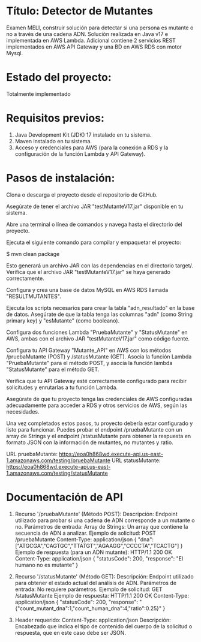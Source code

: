 # Título: Detector de Mutantes
Examen MELI, construir solución para detectar si una persona es mutante o no a través de una cadena ADN. Solución realizada en Java v17 e implementada en AWS Lambda.
Adicional contiene 2 servicios REST implementados en AWS API Gateway
y una BD en AWS RDS con motor Mysql.

# Estado del proyecto:
Totalmente implementado 

# Requisitos previos:

1. Java Development Kit (JDK) 17 instalado en tu sistema.
2. Maven instalado en tu sistema.
3. Acceso y credenciales para AWS (para la conexión a RDS y la configuración de la función Lambda y API Gateway).

# Pasos de instalación:

Clona o descarga el proyecto desde el repositorio de GitHub.

Asegúrate de tener el archivo JAR "testMutanteV17.jar" disponible en tu sistema.

Abre una terminal o línea de comandos y navega hasta el directorio del proyecto.

Ejecuta el siguiente comando para compilar y empaquetar el proyecto:

$ mvn clean package

Esto generará un archivo JAR con las dependencias en el directorio target/. Verifica que el archivo JAR "testMutanteV17.jar" se haya generado correctamente.

Configura y crea una base de datos MySQL en AWS RDS llamada "RESULTMUTANTES".

Ejecuta los scripts necesarios para crear la tabla "adn_resultado" en la base de datos. Asegúrate de que la tabla tenga las columnas "adn" (como String primary key) y "esMutante" (como booleano).

Configura dos funciones Lambda "PruebaMutante" y "StatusMutante" en AWS, ambas con el archivo JAR "testMutanteV17.jar" como código fuente.

Configura tu API Gateway "Mutante_API" en AWS con los métodos /pruebaMutante (POST) y /statusMutante (GET). Asocia la función Lambda "PruebaMutante" para el método POST, y asocia la función lambda "StatusMutante" para el método GET.

Verifica que tu API Gateway esté correctamente configurado para recibir solicitudes y enrutarlas a tu función Lambda.

Asegúrate de que tu proyecto tenga las credenciales de AWS configuradas adecuadamente para acceder a RDS y otros servicios de AWS, según las necesidades.

Una vez completados estos pasos, tu proyecto debería estar configurado y listo para funcionar. Puedes probar el endpoint /pruebaMutante con un array de Strings y el endpoint /statusMutante para obtener la respuesta en formato JSON con la información de mutantes, no mutantes y ratio.

URL pruebaMutante: https://eoa0h868wd.execute-api.us-east-1.amazonaws.com/testing/pruebaMutante
URL statusMutante: https://eoa0h868wd.execute-api.us-east-1.amazonaws.com/testing/statusMutante

# Documentación de API

1. Recurso '/pruebaMutante' (Método POST):
  Descripción: Endpoint utilizado para probar si una cadena de ADN corresponde a un mutante o no.
  Parámetros de entrada:
    Array de Strings: Un array que contiene la secuencia de ADN a analizar.
  Ejemplo de solicitud:
    POST /pruebaMutante
      Content-Type: application/json
      {
        "dna": ["ATGCGA","CAGTGC","TTATGT","AGAAGG","CCCCTA","TCACTG"]
      }
  Ejemplo de respuesta (para un ADN mutante):
     HTTP/1.1 200 OK
     Content-Type: application/json
      {
        "statusCode": 200,
        "response": "El humano no es mutante"
      }
      
2. Recurso '/statusMutante' (Método GET):
   Descripción: Endpoint utilizado para obtener el estado actual del análisis de ADN.
   Parámetros de entrada: No requiere parámetros.
   Ejemplo de solicitud:
     GET /statusMutante
   Ejemplo de respuesta:
    HTTP/1.1 200 OK
    Content-Type: application/json
      {
        "statusCode": 200,
        "response": "{\"count_mutant_dna\":1,\"count_human_dna\":4,\"ratio\":0.25}"
      }
  
 3. Header requerido:
    Content-Type: application/json
    Descripción: Encabezado que indica el tipo de contenido del cuerpo de la solicitud o respuesta, que en este caso debe   ser JSON.
    
